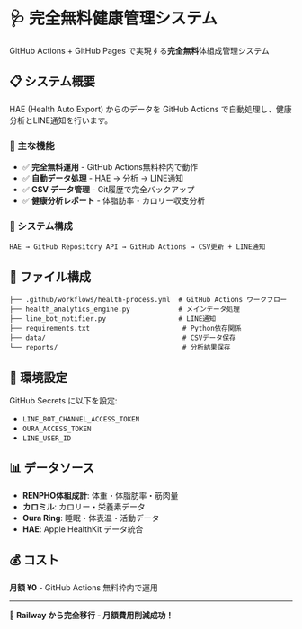# 🩺 完全無料健康管理システム

GitHub Actions + GitHub Pages で実現する**完全無料**体組成管理システム

## 📋 システム概要

HAE (Health Auto Export) からのデータを GitHub Actions で自動処理し、健康分析とLINE通知を行います。

### 🎯 主な機能
- ✅ **完全無料運用** - GitHub Actions無料枠内で動作
- ✅ **自動データ処理** - HAE → 分析 → LINE通知
- ✅ **CSV データ管理** - Git履歴で完全バックアップ  
- ✅ **健康分析レポート** - 体脂肪率・カロリー収支分析

### 🚀 システム構成

```
HAE → GitHub Repository API → GitHub Actions → CSV更新 + LINE通知
```

## 📁 ファイル構成

```
├── .github/workflows/health-process.yml  # GitHub Actions ワークフロー
├── health_analytics_engine.py            # メインデータ処理
├── line_bot_notifier.py                  # LINE通知
├── requirements.txt                       # Python依存関係
├── data/                                  # CSVデータ保存
└── reports/                               # 分析結果保存
```

## 🔐 環境設定

GitHub Secrets に以下を設定:
- `LINE_BOT_CHANNEL_ACCESS_TOKEN`
- `OURA_ACCESS_TOKEN` 
- `LINE_USER_ID`

## 📊 データソース

- **RENPHO体組成計**: 体重・体脂肪率・筋肉量
- **カロミル**: カロリー・栄養素データ
- **Oura Ring**: 睡眠・体表温・活動データ
- **HAE**: Apple HealthKit データ統合

## 💰 コスト

**月額 ¥0** - GitHub Actions 無料枠内で運用

---

**🎊 Railway から完全移行 - 月額費用削減成功！**